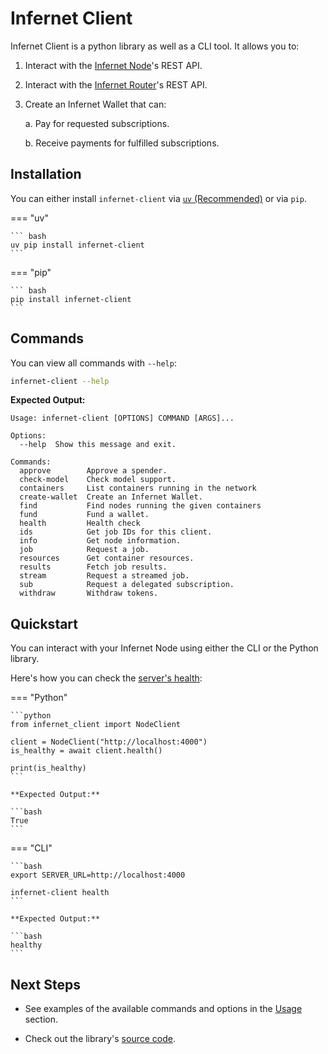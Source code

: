 # Infernet Client

Infernet Client is a python library as well as a CLI tool. It allows you to:

1. Interact with the [Infernet Node](https://github.com/ritual-net/infernet-node)'s REST API.
2. Interact with the [Infernet Router](https://github.com/ritual-net/infernet-router)'s REST API.
3. Create an Infernet Wallet that can:

      a. Pay for requested subscriptions.

      b. Receive payments for fulfilled subscriptions.

## Installation

You can either install `infernet-client` via [`uv` (Recommended)](https://astral.sh/blog/uv) or via `pip`.

=== "uv"

    ``` bash
    uv pip install infernet-client
    ```

=== "pip"

    ``` bash
    pip install infernet-client
    ```

## Commands

You can view all commands with `--help`:

```bash
infernet-client --help
```

**Expected Output:**

```
Usage: infernet-client [OPTIONS] COMMAND [ARGS]...

Options:
  --help  Show this message and exit.

Commands:
  approve        Approve a spender.
  check-model    Check model support.
  containers     List containers running in the network
  create-wallet  Create an Infernet Wallet.
  find           Find nodes running the given containers
  fund           Fund a wallet.
  health         Health check
  ids            Get job IDs for this client.
  info           Get node information.
  job            Request a job.
  resources      Get container resources.
  results        Fetch job results.
  stream         Request a streamed job.
  sub            Request a delegated subscription.
  withdraw       Withdraw tokens.
```

## Quickstart

You can interact with your Infernet Node using either the CLI or the Python library.

Here's how you can check the [server's health](https://docs.ritual.net/infernet/node/api#healthinfo):

=== "Python"

    ```python
    from infernet_client import NodeClient

    client = NodeClient("http://localhost:4000")
    is_healthy = await client.health()

    print(is_healthy)
    ```

    **Expected Output:**

    ```bash
    True
    ```

=== "CLI"

    ```bash
    export SERVER_URL=http://localhost:4000

    infernet-client health
    ```

    **Expected Output:**

    ```bash
    healthy
    ```

## Next Steps

- See examples of the available commands and options in the [Usage](usage.md) section.

- Check out the library's [source code](https://github.com/ritual-net/infernet-monorepo-internal/tree/main/libraries/infernet_client).
